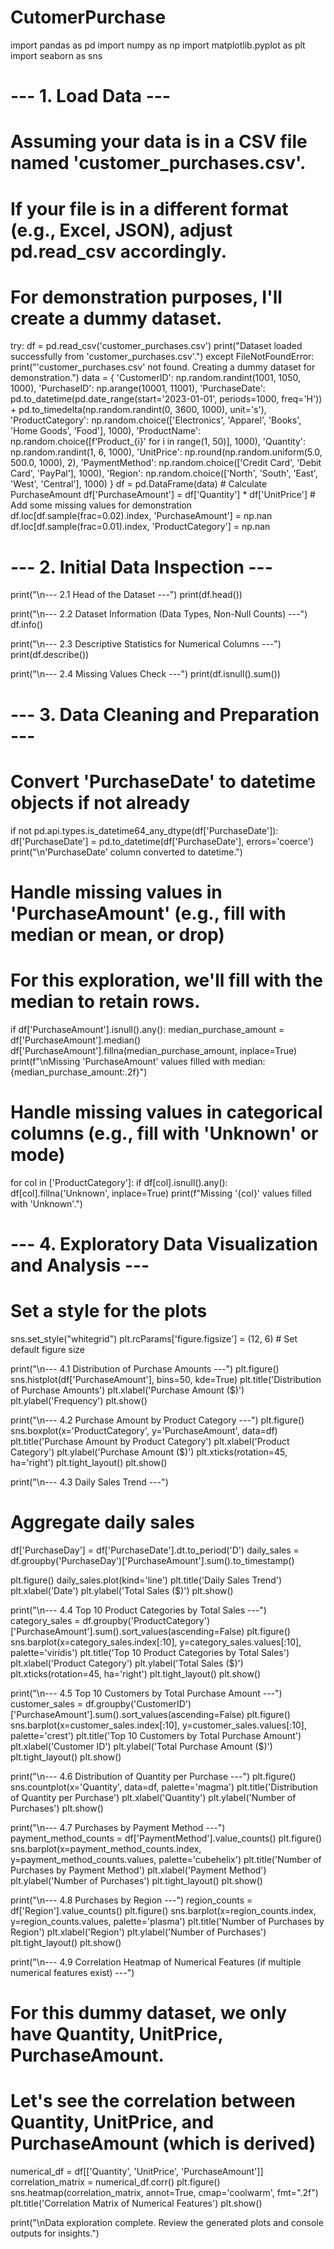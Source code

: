 # CutomerPurchase
import pandas as pd
import numpy as np
import matplotlib.pyplot as plt
import seaborn as sns

# --- 1. Load Data ---
# Assuming your data is in a CSV file named 'customer_purchases.csv'.
# If your file is in a different format (e.g., Excel, JSON), adjust pd.read_csv accordingly.
# For demonstration purposes, I'll create a dummy dataset.
try:
    df = pd.read_csv('customer_purchases.csv')
    print("Dataset loaded successfully from 'customer_purchases.csv'.")
except FileNotFoundError:
    print("'customer_purchases.csv' not found. Creating a dummy dataset for demonstration.")
    data = {
        'CustomerID': np.random.randint(1001, 1050, 1000),
        'PurchaseID': np.arange(10001, 11001),
        'PurchaseDate': pd.to_datetime(pd.date_range(start='2023-01-01', periods=1000, freq='H')) + pd.to_timedelta(np.random.randint(0, 3600, 1000), unit='s'),
        'ProductCategory': np.random.choice(['Electronics', 'Apparel', 'Books', 'Home Goods', 'Food'], 1000),
        'ProductName': np.random.choice([f'Product_{i}' for i in range(1, 50)], 1000),
        'Quantity': np.random.randint(1, 6, 1000),
        'UnitPrice': np.round(np.random.uniform(5.0, 500.0, 1000), 2),
        'PaymentMethod': np.random.choice(['Credit Card', 'Debit Card', 'PayPal'], 1000),
        'Region': np.random.choice(['North', 'South', 'East', 'West', 'Central'], 1000)
    }
    df = pd.DataFrame(data)
    # Calculate PurchaseAmount
    df['PurchaseAmount'] = df['Quantity'] * df['UnitPrice']
    # Add some missing values for demonstration
    df.loc[df.sample(frac=0.02).index, 'PurchaseAmount'] = np.nan
    df.loc[df.sample(frac=0.01).index, 'ProductCategory'] = np.nan


# --- 2. Initial Data Inspection ---
print("\n--- 2.1 Head of the Dataset ---")
print(df.head())

print("\n--- 2.2 Dataset Information (Data Types, Non-Null Counts) ---")
df.info()

print("\n--- 2.3 Descriptive Statistics for Numerical Columns ---")
print(df.describe())

print("\n--- 2.4 Missing Values Check ---")
print(df.isnull().sum())

# --- 3. Data Cleaning and Preparation ---
# Convert 'PurchaseDate' to datetime objects if not already
if not pd.api.types.is_datetime64_any_dtype(df['PurchaseDate']):
    df['PurchaseDate'] = pd.to_datetime(df['PurchaseDate'], errors='coerce')
    print("\n'PurchaseDate' column converted to datetime.")

# Handle missing values in 'PurchaseAmount' (e.g., fill with median or mean, or drop)
# For this exploration, we'll fill with the median to retain rows.
if df['PurchaseAmount'].isnull().any():
    median_purchase_amount = df['PurchaseAmount'].median()
    df['PurchaseAmount'].fillna(median_purchase_amount, inplace=True)
    print(f"\nMissing 'PurchaseAmount' values filled with median: {median_purchase_amount:.2f}")

# Handle missing values in categorical columns (e.g., fill with 'Unknown' or mode)
for col in ['ProductCategory']:
    if df[col].isnull().any():
        df[col].fillna('Unknown', inplace=True)
        print(f"Missing '{col}' values filled with 'Unknown'.")


# --- 4. Exploratory Data Visualization and Analysis ---

# Set a style for the plots
sns.set_style("whitegrid")
plt.rcParams['figure.figsize'] = (12, 6) # Set default figure size

print("\n--- 4.1 Distribution of Purchase Amounts ---")
plt.figure()
sns.histplot(df['PurchaseAmount'], bins=50, kde=True)
plt.title('Distribution of Purchase Amounts')
plt.xlabel('Purchase Amount ($)')
plt.ylabel('Frequency')
plt.show()

print("\n--- 4.2 Purchase Amount by Product Category ---")
plt.figure()
sns.boxplot(x='ProductCategory', y='PurchaseAmount', data=df)
plt.title('Purchase Amount by Product Category')
plt.xlabel('Product Category')
plt.ylabel('Purchase Amount ($)')
plt.xticks(rotation=45, ha='right')
plt.tight_layout()
plt.show()

print("\n--- 4.3 Daily Sales Trend ---")
# Aggregate daily sales
df['PurchaseDay'] = df['PurchaseDate'].dt.to_period('D')
daily_sales = df.groupby('PurchaseDay')['PurchaseAmount'].sum().to_timestamp()

plt.figure()
daily_sales.plot(kind='line')
plt.title('Daily Sales Trend')
plt.xlabel('Date')
plt.ylabel('Total Sales ($)')
plt.show()

print("\n--- 4.4 Top 10 Product Categories by Total Sales ---")
category_sales = df.groupby('ProductCategory')['PurchaseAmount'].sum().sort_values(ascending=False)
plt.figure()
sns.barplot(x=category_sales.index[:10], y=category_sales.values[:10], palette='viridis')
plt.title('Top 10 Product Categories by Total Sales')
plt.xlabel('Product Category')
plt.ylabel('Total Sales ($)')
plt.xticks(rotation=45, ha='right')
plt.tight_layout()
plt.show()

print("\n--- 4.5 Top 10 Customers by Total Purchase Amount ---")
customer_sales = df.groupby('CustomerID')['PurchaseAmount'].sum().sort_values(ascending=False)
plt.figure()
sns.barplot(x=customer_sales.index[:10], y=customer_sales.values[:10], palette='crest')
plt.title('Top 10 Customers by Total Purchase Amount')
plt.xlabel('Customer ID')
plt.ylabel('Total Purchase Amount ($)')
plt.tight_layout()
plt.show()

print("\n--- 4.6 Distribution of Quantity per Purchase ---")
plt.figure()
sns.countplot(x='Quantity', data=df, palette='magma')
plt.title('Distribution of Quantity per Purchase')
plt.xlabel('Quantity')
plt.ylabel('Number of Purchases')
plt.show()

print("\n--- 4.7 Purchases by Payment Method ---")
payment_method_counts = df['PaymentMethod'].value_counts()
plt.figure()
sns.barplot(x=payment_method_counts.index, y=payment_method_counts.values, palette='cubehelix')
plt.title('Number of Purchases by Payment Method')
plt.xlabel('Payment Method')
plt.ylabel('Number of Purchases')
plt.tight_layout()
plt.show()

print("\n--- 4.8 Purchases by Region ---")
region_counts = df['Region'].value_counts()
plt.figure()
sns.barplot(x=region_counts.index, y=region_counts.values, palette='plasma')
plt.title('Number of Purchases by Region')
plt.xlabel('Region')
plt.ylabel('Number of Purchases')
plt.tight_layout()
plt.show()

print("\n--- 4.9 Correlation Heatmap of Numerical Features (if multiple numerical features exist) ---")
# For this dummy dataset, we only have Quantity, UnitPrice, PurchaseAmount.
# Let's see the correlation between Quantity, UnitPrice, and PurchaseAmount (which is derived)
numerical_df = df[['Quantity', 'UnitPrice', 'PurchaseAmount']]
correlation_matrix = numerical_df.corr()
plt.figure()
sns.heatmap(correlation_matrix, annot=True, cmap='coolwarm', fmt=".2f")
plt.title('Correlation Matrix of Numerical Features')
plt.show()

print("\nData exploration complete. Review the generated plots and console outputs for insights.")
